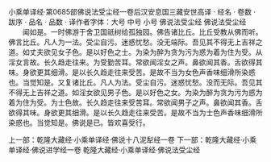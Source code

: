 小乘单译经·第0685部佛说法受尘经一卷后汉安息国三藏安世高译
· 经名 · 卷数 · 跋序
· 品名 · 品数 · 译作者字体：大号 中号 小号
佛说法受尘经
佛说法受尘经
　　闻如是。一时佛游于舍卫国祇树给孤独园。佛告诸比丘。比丘受教从佛而听。佛言比丘。凡人为一法。受尘自污。迷惑忧愁。没无端际。吾见其不得无上吉祥之道。如丈夫欲见女子色。是以好色之士。为染为醉为贪为污为惑为着为住为受。从淫女言故。长久趋走往来。为受勤苦耳。常欲闻淫女之声。鼻欲闻其香。舌欲得其味。身欲更其细滑。是以长久趋走往来受苦。是故不当为女色声香味细滑所染惑也。当觉知是。又复诸比丘。凡人为法。受尘自污。迷惑忧愁。没而无际。吾见其不得无上吉祥之道。如淫女欲见男子色。是以好色之女。为染为醉为贪为污为惑为着为住为受。为士色故。长久趋走往来受苦耳。常欲闻男子之声。鼻欲闻其香。舌欲得其味。身欲更其细滑。是以长久趋走往来受苦。是故不当为士色声香味细滑所染惑也。当觉知是。佛说是已。皆欢喜受行。

上一部：乾隆大藏经·小乘单译经·佛说十八泥犁经一卷
下一部：乾隆大藏经·小乘单译经·佛说进学经一卷
乾隆大藏经·小乘单译经·佛说法受尘经